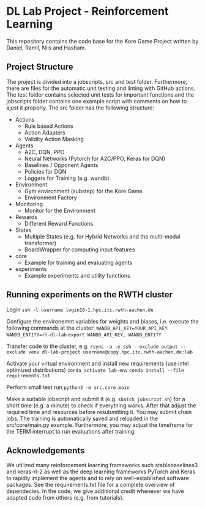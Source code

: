# DL Lab Project - Reinforcement Learning
This repository contains the code base for the Kore Game Project written by Daniel, Ramil, Nils and Hasham.  

## Project Structure 
The project is divided into a jobscripts, src and test folder. Furthermore, there are files for the automatic unit testing and linting with GitHub actions. The test folder contains selected unit tests for important functions and the jobscripts folder contains one example script with comments on how to ajust it properly. The src folder has the following structure:
* Actions
  - Rule based Actions
  - Action Adapters
  - Validity Action Masking
* Agents
  - A2C, DQN, PPO
  - Neural Networks (Pytorch for A2C/PPO, Keras for DQN)
  - Baselines / Opponent Agents
  - Policies for DQN
  - Loggers for Training (e.g. wandb)
* Environment
  - Gym environment (substep) for the Kore Game
  - Environment Factory
* Monitoring
  - Monitor for the Environment
* Rewards
  - Different Reward Functions
* States
  - Multiple States (e.g. for Hybrid Networks and the multi-modal transformer)
  - BoardWrapper for computing input features
* core
  - Example for training and evaluating agents
* experiments
  - Example experiments and utility functions





## Running experiments on the RWTH cluster
Login `ssh -l username login18-1.hpc.itc.rwth-aachen.de`

Configure the environemnt variables for weights and biases, i.e. execute the following commands at the cluster:
`WANDB_API_KEY=YOUR_API_KEY` `WANDB_ENTITY=rl-dl-lab` `export WANDB_API_KEY, WANDB_ENTITY` 

Transfer code to the cluster, e.g.
`rsync -a -e ssh --exclude output --exclude venv dl-lab-project username@copy.hpc.itc.rwth-aachen.de:lab`


Activate your virtual environment and install new requirements (use intel optimized distributions) `conda activate lab-env` `conda install --file requirements.txt`

Perform small test run `python3 -m src.core.main`

Make a suitable jobscript and submit it (e.g. `sbatch jobscript.sh`) for a short time (e.g. a minute) to check if everything works. After that adjust the required time and resources before resubmitting it. You may submit chain jobs. The training is automatically saved and reloaded in the src/core/main.py example. Furthermore, you may adjust the timeframe for the TERM interrupt to run evaluations after training.


## Acknowledgements
We utilized many reinforcement learning frameworks such stablebaselines3 and keras-rl-2 as well as the deep learning frameworks PyTorch and Keras to rapidly implement the agents and to rely on well-established software packages. See the requirements.txt file for a complete overview of dependecies. In the code, we give additional credit whenever we have adapted code from others (e.g. from tutorials).
